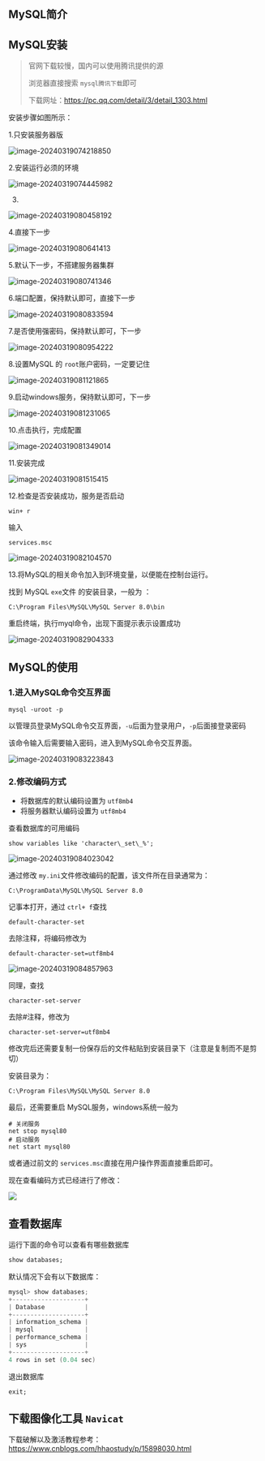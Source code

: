 ## MySQL简介

## MySQL安装

> 官网下载较慢，国内可以使用腾讯提供的源
>
> 浏览器直接搜索 `mysql腾讯下载`即可
>
> 下载网址：https://pc.qq.com/detail/3/detail_1303.html

安装步骤如图所示：

1.只安装服务器版

![image-20240319074218850](https://gitee.com/mlbzdx/image/raw/master/image-20240319074218850.png)

2.安装运行必须的环境

![image-20240319074445982](https://gitee.com/mlbzdx/image/raw/master/image-20240319074445982.png)

3.

![image-20240319080458192](https://gitee.com/mlbzdx/image/raw/master/image-20240319080458192.png)

4.直接下一步

![image-20240319080641413](https://gitee.com/mlbzdx/image/raw/master/image-20240319080641413.png)

5.默认下一步，不搭建服务器集群

![image-20240319080741346](https://gitee.com/mlbzdx/image/raw/master/image-20240319080741346.png)

6.端口配置，保持默认即可，直接下一步

![image-20240319080833594](https://gitee.com/mlbzdx/image/raw/master/image-20240319080833594.png)

7.是否使用强密码，保持默认即可，下一步

![image-20240319080954222](https://gitee.com/mlbzdx/image/raw/master/image-20240319080954222.png)

8.设置MySQL 的 `root`账户密码，一定要记住

![image-20240319081121865](https://gitee.com/mlbzdx/image/raw/master/image-20240319081121865.png)

9.启动windows服务，保持默认即可，下一步

![image-20240319081231065](https://gitee.com/mlbzdx/image/raw/master/image-20240319081231065.png)

10.点击执行，完成配置

![image-20240319081349014](https://gitee.com/mlbzdx/image/raw/master/image-20240319081349014.png)

11.安装完成

![image-20240319081515415](https://gitee.com/mlbzdx/image/raw/master/image-20240319081515415.png)

12.检查是否安装成功，服务是否启动

`win+ r`

输入

```shell
services.msc
```

![image-20240319082104570](https://gitee.com/mlbzdx/image/raw/master/image-20240319082104570.png)

13.将MySQL的相关命令加入到环境变量，以便能在控制台运行。

找到 MySQL `exe`文件 的安装目录，一般为 ：

```path
C:\Program Files\MySQL\MySQL Server 8.0\bin
```

重启终端，执行myql命令，出现下面提示表示设置成功

![image-20240319082904333](https://gitee.com/mlbzdx/image/raw/master/image-20240319082904333.png)

## MySQL的使用

### 1.进入MySQL命令交互界面

```shell
mysql -uroot -p
```

以管理员登录MySQL命令交互界面，`-u`后面为登录用户，`-p`后面接登录密码

该命令输入后需要输入密码，进入到MySQL命令交互界面。

![image-20240319083223843](https://gitee.com/mlbzdx/image/raw/master/image-20240319083223843.png)

### 2.修改编码方式

* 将数据库的默认编码设置为 `utf8mb4`
* 将服务器默认编码设置为 `utf8mb4`

查看数据库的可用编码

```mysql
show variables like 'character\_set\_%'; 
```

![image-20240319084023042](https://gitee.com/mlbzdx/image/raw/master/image-20240319084023042.png)

通过修改 `my.ini`文件修改编码的配置，该文件所在目录通常为：

```path
C:\ProgramData\MySQL\MySQL Server 8.0  
```

记事本打开，通过 `ctrl+ f`查找

```
default-character-set
```

 去除注释，将编码修改为

```
default-character-set=utf8mb4
```

![image-20240319084857963](https://gitee.com/mlbzdx/image/raw/master/image-20240319084857963.png)

同理，查找

```
character-set-server
```

去除#注释，修改为

```
character-set-server=utf8mb4
```

修改完后还需要复制一份保存后的文件粘贴到安装目录下（注意是复制而不是剪切）

安装目录为：

```path
C:\Program Files\MySQL\MySQL Server 8.0
```

最后，还需要重启 MySQL服务，windows系统一般为

```shell
# 关闭服务
net stop mysql80
# 启动服务
net start mysql80
```

或者通过前文的 `services.msc`直接在用户操作界面直接重启即可。

现在查看编码方式已经进行了修改：

![](https://gitee.com/mlbzdx/image/raw/master/20240319145414.png)

## 查看数据库

运行下面的命令可以查看有哪些数据库

```sql
show databases;
```

默认情况下会有以下数据库：

```c++
mysql> show databases;
+--------------------+
| Database           |
+--------------------+
| information_schema |
| mysql              |
| performance_schema |
| sys                |
+--------------------+
4 rows in set (0.04 sec)
```

退出数据库

```sq;
exit;
```

## 下载图像化工具 `Navicat`

下载破解以及激活教程参考：https://www.cnblogs.com/hhaostudy/p/15898030.html

